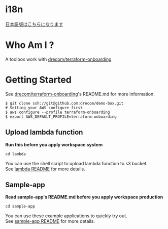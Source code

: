 # i18n
[日本語版はこちらになります](./README_JP.md)
# Who Am I ?
A toolbox work with [drecom/terraform-onboarding](https://github.com/drecom/terraform-onboarding)

# Getting Started
See [drecom/terraform-onboarding](https://github.com/drecom/terraform-onboarding)'s README.md for more information.
```
$ git clone ssh://git@github.com:drecom/demo-box.git
# Setting your AWS configure first
$ aws configure --profile terraform-onboarding
$ export AWS_DEFAULT_PROFILE=terraform-onboarding
```


## Upload lambda function
__Run this before you apply workspace system__  

```
cd lambda
```

You can use the shell script to upload lambda function to s3 bucket.  
See [lambda README](./lambda/README.md) for more details.

## Sample-app
__Read sample-app's README.md before you apply workspace production__  

```
cd sample-app
```

You can use these example applications to quickly try out.  
See [sample-app README](./sample-app/README.md) for more details.
